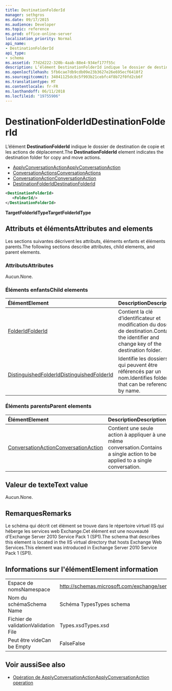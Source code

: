 ```yaml
---
title: DestinationFolderId
manager: sethgros
ms.date: 09/17/2015
ms.audience: Developer
ms.topic: reference
ms.prod: office-online-server
localization_priority: Normal
api_name:
- DestinationFolderId
api_type:
- schema
ms.assetid: 77d2d222-320b-4aab-88e4-934ef177f55c
description: L’élément DestinationFolderId indique le dossier de destination de copie et les actions de déplacement.
ms.openlocfilehash: 5fb6cae7db9cdb09e23b3627e26e695ecf6418f2
ms.sourcegitcommit: 34041125dc8c5f993b21cebfc4f8b72f0fd2cb6f
ms.translationtype: MT
ms.contentlocale: fr-FR
ms.lasthandoff: 06/11/2018
ms.locfileid: "19755906"
---
```

# <a name="destinationfolderid"></a><span data-ttu-id="93991-103">DestinationFolderId</span><span class="sxs-lookup"><span data-stu-id="93991-103">DestinationFolderId</span></span>

<span data-ttu-id="93991-104">L’élément **DestinationFolderId** indique le dossier de destination de copie et les actions de déplacement.</span><span class="sxs-lookup"><span data-stu-id="93991-104">The **DestinationFolderId** element indicates the destination folder for copy and move actions.</span></span> 
  
- [<span data-ttu-id="93991-105">ApplyConversationAction</span><span class="sxs-lookup"><span data-stu-id="93991-105">ApplyConversationAction</span></span>](applyconversationaction.md)  
- [<span data-ttu-id="93991-106">ConversationActions</span><span class="sxs-lookup"><span data-stu-id="93991-106">ConversationActions</span></span>](conversationactions.md) 
- [<span data-ttu-id="93991-107">ConversationAction</span><span class="sxs-lookup"><span data-stu-id="93991-107">ConversationAction</span></span>](conversationaction.md)  
- [<span data-ttu-id="93991-108">DestinationFolderId</span><span class="sxs-lookup"><span data-stu-id="93991-108">DestinationFolderId</span></span>](destinationfolderid.md)
  
```XML
<DestinationFolderId>
   <FolderId/>
</DestinationFolderId>
```

 <span data-ttu-id="93991-109">**TargetFolderIdType**</span><span class="sxs-lookup"><span data-stu-id="93991-109">**TargetFolderIdType**</span></span>
## <a name="attributes-and-elements"></a><span data-ttu-id="93991-110">Attributs et éléments</span><span class="sxs-lookup"><span data-stu-id="93991-110">Attributes and elements</span></span>

<span data-ttu-id="93991-111">Les sections suivantes décrivent les attributs, éléments enfants et éléments parents.</span><span class="sxs-lookup"><span data-stu-id="93991-111">The following sections describe attributes, child elements, and parent elements.</span></span>
  
### <a name="attributes"></a><span data-ttu-id="93991-112">Attributs</span><span class="sxs-lookup"><span data-stu-id="93991-112">Attributes</span></span>

<span data-ttu-id="93991-113">Aucun.</span><span class="sxs-lookup"><span data-stu-id="93991-113">None.</span></span>
  
### <a name="child-elements"></a><span data-ttu-id="93991-114">Éléments enfants</span><span class="sxs-lookup"><span data-stu-id="93991-114">Child elements</span></span>

|<span data-ttu-id="93991-115">**Élément**</span><span class="sxs-lookup"><span data-stu-id="93991-115">**Element**</span></span>|<span data-ttu-id="93991-116">**Description**</span><span class="sxs-lookup"><span data-stu-id="93991-116">**Description**</span></span>|
|:-----|:-----|
|[<span data-ttu-id="93991-117">FolderId</span><span class="sxs-lookup"><span data-stu-id="93991-117">FolderId</span></span>](folderid.md) <br/> |<span data-ttu-id="93991-118">Contient la clé d’identificateur et modification du dossier de destination.</span><span class="sxs-lookup"><span data-stu-id="93991-118">Contains the identifier and change key of the destination folder.</span></span>  <br/> |
|[<span data-ttu-id="93991-119">DistinguishedFolderId</span><span class="sxs-lookup"><span data-stu-id="93991-119">DistinguishedFolderId</span></span>](distinguishedfolderid.md) <br/> |<span data-ttu-id="93991-120">Identifie les dossiers qui peuvent être référencés par un nom.</span><span class="sxs-lookup"><span data-stu-id="93991-120">Identifies folders that can be referenced by name.</span></span>  <br/> |
   
### <a name="parent-elements"></a><span data-ttu-id="93991-121">Éléments parents</span><span class="sxs-lookup"><span data-stu-id="93991-121">Parent elements</span></span>

|<span data-ttu-id="93991-122">**Élément**</span><span class="sxs-lookup"><span data-stu-id="93991-122">**Element**</span></span>|<span data-ttu-id="93991-123">**Description**</span><span class="sxs-lookup"><span data-stu-id="93991-123">**Description**</span></span>|
|:-----|:-----|
|[<span data-ttu-id="93991-124">ConversationAction</span><span class="sxs-lookup"><span data-stu-id="93991-124">ConversationAction</span></span>](conversationaction.md) <br/> |<span data-ttu-id="93991-125">Contient une seule action à appliquer à une même conversation.</span><span class="sxs-lookup"><span data-stu-id="93991-125">Contains a single action to be applied to a single conversation.</span></span>  <br/> |
   
## <a name="text-value"></a><span data-ttu-id="93991-126">Valeur de texte</span><span class="sxs-lookup"><span data-stu-id="93991-126">Text value</span></span>

<span data-ttu-id="93991-127">Aucun.</span><span class="sxs-lookup"><span data-stu-id="93991-127">None.</span></span>
  
## <a name="remarks"></a><span data-ttu-id="93991-128">Remarques</span><span class="sxs-lookup"><span data-stu-id="93991-128">Remarks</span></span>

<span data-ttu-id="93991-129">Le schéma qui décrit cet élément se trouve dans le répertoire virtuel IIS qui héberge les services web Exchange.Cet élément est une nouveauté d'Exchange Server 2010 Service Pack 1 (SP1).</span><span class="sxs-lookup"><span data-stu-id="93991-129">The schema that describes this element is located in the IIS virtual directory that hosts Exchange Web Services.This element was introduced in Exchange Server 2010 Service Pack 1 (SP1).</span></span>
  
## <a name="element-information"></a><span data-ttu-id="93991-130">Informations sur l'élément</span><span class="sxs-lookup"><span data-stu-id="93991-130">Element information</span></span>

|||
|:-----|:-----|
|<span data-ttu-id="93991-131">Espace de noms</span><span class="sxs-lookup"><span data-stu-id="93991-131">Namespace</span></span>  <br/> |http://schemas.microsoft.com/exchange/services/2006/types  <br/> |
|<span data-ttu-id="93991-132">Nom du schéma</span><span class="sxs-lookup"><span data-stu-id="93991-132">Schema Name</span></span>  <br/> |<span data-ttu-id="93991-133">Schéma Types</span><span class="sxs-lookup"><span data-stu-id="93991-133">Types schema</span></span>  <br/> |
|<span data-ttu-id="93991-134">Fichier de validation</span><span class="sxs-lookup"><span data-stu-id="93991-134">Validation File</span></span>  <br/> |<span data-ttu-id="93991-135">Types.xsd</span><span class="sxs-lookup"><span data-stu-id="93991-135">Types.xsd</span></span>  <br/> |
|<span data-ttu-id="93991-136">Peut être vide</span><span class="sxs-lookup"><span data-stu-id="93991-136">Can be Empty</span></span>  <br/> |<span data-ttu-id="93991-137">False</span><span class="sxs-lookup"><span data-stu-id="93991-137">False</span></span>  <br/> |
   
## <a name="see-also"></a><span data-ttu-id="93991-138">Voir aussi</span><span class="sxs-lookup"><span data-stu-id="93991-138">See also</span></span>

- [<span data-ttu-id="93991-139">Opération de ApplyConversationAction</span><span class="sxs-lookup"><span data-stu-id="93991-139">ApplyConversationAction operation</span></span>](applyconversationaction-operation.md)

